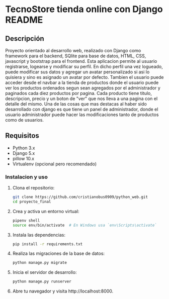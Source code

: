# TecnoStore tienda online con Django README

## Descripción
Proyecto orientado al desarrollo web, realizado con Django como framework para el backend, SQlite para base de datos, HTML, CSS, javascript y bootstrap para el frontend.
Esta aplicacion permite al usuario registrarse, logearse y modificar su perfil. En dicho perfil una vez logueado, puede modificar sus datos y agregar un avatar personalizado si asi lo quisiera y sino es asignado un avatar por defecto.
Tambien el usuario puede acceder desde el navbar a la tienda de productos donde el usuario puede ver los productos ordenados segun sean agregados por el administrador y paginados cada diez productos por pagina. Cada producto tiene titulo, descripcion, precio y un boton de "ver" que nos lleva a una pagina con el detalle del mismo.
Una de las cosas que mas destacas al haber sido desarrollado con django es que tiene un panel de administrador, donde el usuario administrador puede hacer las modificaciones tanto de productos como de usuarios.

## Requisitos
- Python 3.x
- Django 5.x
- pillow 10.x
- Virtualenv (opcional pero recomendado)

### Instalacion y uso
1. Clona el repositorio:
    ```sh
    git clone https://github.com/cristianobus0909/python_web.git
    cd proyecto_final
    ```

2. Crea y activa un entorno virtual:
    ```sh
    pipenv shell
    source env/bin/activate  # En Windows usa `env\Scripts\activate`
    ```

3. Instala las dependencias:
    ```sh
    pip install -r requirements.txt
    ```

4. Realiza las migraciones de la base de datos:
    ```sh
    python manage.py migrate
    ```

5. Inicia el servidor de desarrollo:
    ```sh
    python manage.py runserver

6. Abre tu navegador y visita http://localhost:8000.